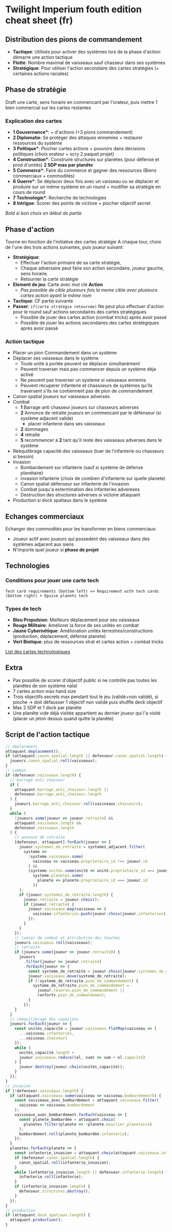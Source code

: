 # Twilight Imperium fouth edition cheat sheet (fr)

## Distribution des pions de commandement

- **Tactique**: Utilisés pour activer des systèmes lors de la phase d'action: démarre une action tactique
- **Flotte**: Nombre maximal de vaisseaux sauf chasseur dans ses systèmes
- **Stratégique**: Pour utiliser l'action secondaire des cartes stratégies (+ certaines actions raciales)

## Phase de stratégie

Draft une carte, sens horaire en commencant par l'orateur, puis mettre 1 bien commercial sur les cartes restantes

### Explication des cartes

- **1 Gouvernance\***: + d'actions (+3 pions commandement)
- **2 Diplomatie**: Se protéger des attaques ennemies + restaurer ressources du système
- **3 Politique\***: Piocher cartes actions + pouvoirs dans décisions politiques (choix orateur + scry 2 paquet projet)
- **4 Construction\***: Construire structures sur planètes (pour défense et prod d'unités) **2 SDP max par planête**
- **5 Commerce\***: Faire du commerce et gagner des ressources (Biens commerciaux + commodités)
- **6 Guerre\***: Se déplacer deux fois avec un vaisseau ou se déplacer et produire sur un même système en un round + modifier sa stratégie en cours de round
- **7 Technologie\***: Recherche de technologies
- **8 Intrigue**: Scorer des points de victiore + piocher objectif secret

_Bold si bon choix en début de partie_

## Phase d'action

Tourne en fonction de l'initiative des cartes stratégie
A chaque tour, choix de l'une des trois actions suivantes, puis joueur suivant:

- **Stratégique**:
  - Effectuer l'action primaire de sa carte stratégie,
  - Chaque adversaire peut faire son action secondaire, joueur gauche, sens horaire.
  - Retourner la carte stratégie
- **Element de jeu**: Carte avec mot clé **Action**
  - _Pas possible de cible plusieurs fois la meme cible avec plusieurs cartes action ayant le même nom_
- **Tactique**: CF partie suivante
- **Passer**: `if(carte stratégie retournée)` Ne peut plus effectuer d'action pour le round sauf actions secondaires des cartes stratégiques
  - Possible de jouer des cartes action (combat tricks) après avoir passé
  - Possible de jouer les actions secondaires des cartes stratégiques après avoir passé

### Action tactique

- Placer un pion Commandement dans un système
- Déplacer ses vaisseaux dans le système
  - Toute unité à portée peuvent se déplacer simultanément
  - Peuvent traverser mais pas commencer depuis un système déja activé
  - Ne peuvent pas traverser un systeme si vaisseaux ennemis
  - Peuvent récuperer infanterie et chassseurs de systèmes qu'ils traversent s'ils ne contiennent pas de pion de commandement
- Canon spatial joueurs sur vaisseaux adverses
- Combat
  - **1** Barrage anti chasseur joueurs sur chasseurs adverses
  - **2** Annonce de retraite joueurs en commencant par le défenseur (si système adjacent valide)
    - placer infanterie dans ses vaisseaux
  - **2** dommages
  - **4** retraite
  - **5** recommencer à **2** tant qu'il reste des vaisseaux adverses dans le système
- Rééquilibrage capacité des vaisseaux (tuer de l'infanterie ou chasseurs si besoin)
- Invasion
  - Bombardement sur infanterie (sauf si système de défense planétaire)
  - invasion infanterie (choix de combien d'infanterie sur quelle planete)
  - Canon spatial défenseur sur infanterie de l'invasion
  - Combat jusqu'a extermination des infanteries advereses
  - Destruction des structures adverses si victoire attaquant
- Production si dock spatiaux dans le système

## Echanges commerciaux

Echanger des commodités pour les transformer en biens commerciaux:

- Joueur actif avec joueurs qui possedent des vaisseaux dans des systèmes adjacent aux siens
- N'importe quel joueur si **phase de projet**

## Technologies

### Conditions pour jouer une carte tech

`Tech card requirements (bottom left) <= Requirement with tech cards (bottom right) + Epuise planets tech`

### Types de tech

- **Bleu Propulsion**: Meilleurs déplacement pour ses vaisseaux
- **Rouge Militaire**: Améliorer la force de ses unités en combat
- **Jaune Cybernétique**: Amélioration unités terrestres/constructions (production, déplacement, défense planete)
- **Vert Biotique**: plus de ressources strat et cartes action + combat tricks

[List des cartes technologiques](https://docs.google.com/document/d/1RH-J1qfwcSp1MSnlVbuovZd_OCDqhA4XgvIC2ayS0pw/edit?usp=sharing)

## Extra

- Pas possible de scorer d'objectif public si ne contrôle pas toutes les planêtes de son système natal
- 7 cartes action max hand size
- Trois objectifs secrets max pendant tout le jeu (validé+non validé), si pioche -> doit défausser 1 objectif non validé puis shuffle deck objectif
- Max 2 SDP et 1 dock par planête
- Une planête vide déjà visitée appartient au dernier joueur qui l'a visité (placer un jeton dessus quand quitte la planête)

## Script de l'action tactique

```ts
// déplacement
attaquant.deplacement();
if (attaquant.canon_spatial.length || defenseur.canon_spatial.length) {
  joueurs.canon_spatial.roll(vaisseaux);
}
// combat
if (defenseur.vaisseaux.length) {
  // barrage anti chasseur
  if (
    attaquant.barrage_anti_chasseur.length ||
    defenseur.barrage_anti_chasseur.length
  ) {
    joueurs.barrage_anti_chasseur.roll(vaisseaux.chasseurs);
  }
  while (
    !joueurs.some(joueur => joueur.retraite) &&
    attaquant.vaisseaux.length &&
    defenseur.vaisseaux.length
  ) {
    // annonce de retraite
    [defenseur, attaquant].forEach(joueur => {
      joueur.systemes_de_retraite = systemes_adjacent.filter(
        systeme =>
          !systeme.vaisseaux.some(
            vaisseau => vaisseau.proprietaire_id !== joueur.id
          ) &&
          (systeme.unités.some(unité => unité.proprietaire_id === joueur.id) ||
            systeme.planetes.some(
              planete => planete.proprietaire_id === joueur.id
            ))
      );
      if (joueur.systemes_de_retraite.length) {
        joueur.retraite = joueur.choix();
        if (joueur.retraite) {
          joueur.vaisseaux.map(vaisseau => {
            vaisseau.infanteries.push(joueur.choix(joueur.infanteries));
          });
        }
      }
    });
    // lancer de combat et attribution des touches
    joueurs.vaisseaux.roll(vaisseaux);
    // retraite
    if (joueurs.some(joueur => joueur.retraite)) {
      joueurs
        .filter(joueur => joueur.retraite)
        .forEach(joueur => {
          const systeme_de_retraite = joueur.choix(joueur.systemes_de_retraite);
          joueur.vaisseaux.move(systeme_de_retraite);
          if (!systeme_de_retraite.pion_de_commandement) {
            systeme_de_retraite.pion_de_commandement =
              joueur.reserve.pion_de_commandement ||
              renforts.pion_de_commandement;
          }
        });
    }
  }
  // rééquilibrage des capacités
  joueurs.forEach(joueur => {
    const unités_capacité = joueur.vaisseaux.flatMap(vaisseau => [
      ...vaisseau.infanteries,
      ...vaisseau.chasseurs
    ]);
    while (
      unités_capacité.length >
      joueur.vaisseaux.reduce((el, sum) => sum + el.capacité)
    ) {
      joueur.destroy(joueur.choix(unités_capacité));
    }
  });
}
// invasion
if (!defenseur.vaisseaux.length) {
  if (attaquant.vaisseaux.some(vaisseau => vaisseau.bombardement)) {
    const vaisseaux_avec_bombardement = attaquant.vaisseaux.filter(
      vaisseau => vaisseau.bombardement
    );
    vaisseaux_avec_bombardement.forEach(vaisseau => {
      const planete_bombardée = attaquant.choix(
        planetes.filter(planete => !planete.bouclier_planetaire)
      );
      bombardement.roll(planete_bombardée.infanterie);
    });
  }
  planetes.forEach(planete => {
    const infanterie_invasion = attaquant.choix(attaquant.vaisseaux.infanterie);
    if (defenseur.canon_spatial.length) {
      canon_spatial.roll(infanterie_invasion);
    }
    while (infanterie_invasion.length || defenseur.infanterie.length) {
      infanterie.roll(infanterie);
    }
    if (infanterie_invasion.length) {
      defenseur.structures.destroy();
    }
  });
}
// production
if (attaquant.dock_spatiaux.length) {
  attaquant.production();
}
```
